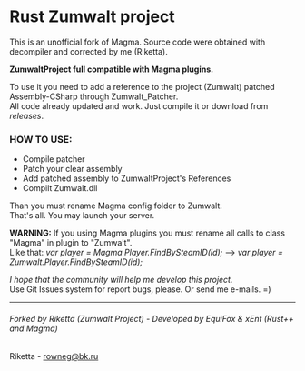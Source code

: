 Rust Zumwalt project
====================
This is an unofficial fork of Magma. Source code were obtained with decompiler and corrected by me (Riketta).  
  
**ZumwaltProject full compatible with Magma plugins.**   
  
To use it you need to add a reference to the project (Zumwalt) patched Assembly-CSharp through Zumwalt_Patcher.  
All code already updated and work. Just compile it or download from *releases*.  

### HOW TO USE:
* Compile patcher
* Patch your clear assembly
* Add patched assembly to ZumwaltProject's References
* Compilt Zumwalt.dll

Than you must rename Magma config folder to Zumwalt.  
That's all. You may launch your server.  
  
**WARNING:** If you using Magma plugins you must rename all calls to class "Magma" in plugin to "Zumwalt".  
Like that: *var player = Magma.Player.FindBySteamID(id);* --> *var player = Zumwalt.Player.FindBySteamID(id);*
  
*I hope that the community will help me develop this project.*  
Use Git Issues system for report bugs, please. Or send me e-mails. =) 
***
###### Forked by Riketta (Zumwalt Project) - Developed by EquiFox & xEnt (Rust++ and Magma)
Riketta - rowneg@bk.ru
